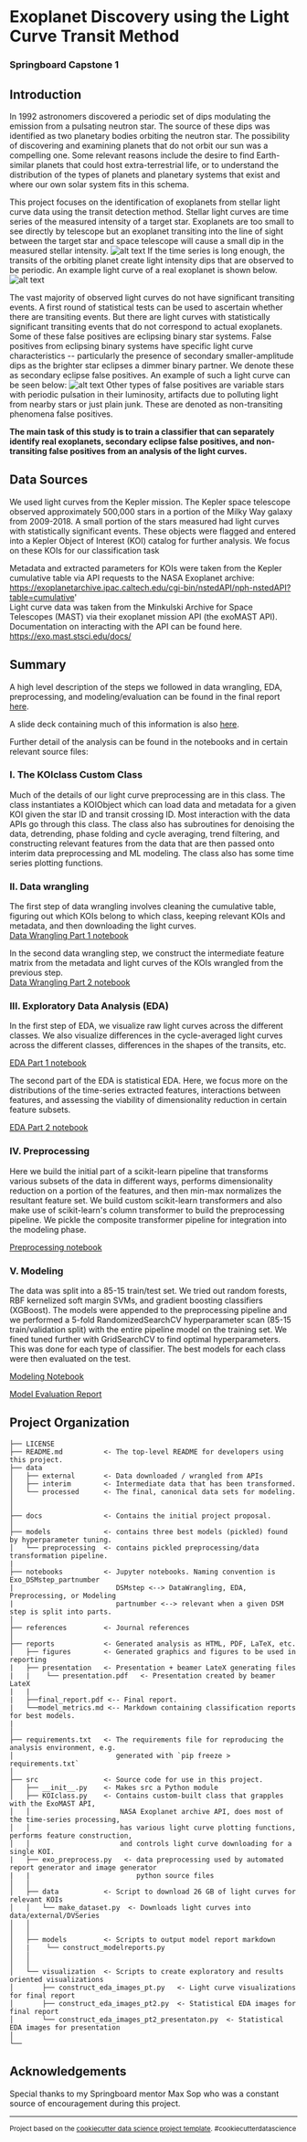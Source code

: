 Exoplanet Discovery using the Light Curve Transit Method
==============================
### Springboard Capstone 1

Introduction
------------
In 1992 astronomers discovered a periodic set of dips modulating the emission from a pulsating neutron star. The source of these dips was identified as two planetary bodies orbiting the neutron star. The possibility of discovering and examining planets that do not orbit our sun was a compelling one. Some relevant reasons include the desire to find Earth-similar planets that could host extra-terrestrial life, or to understand the distribution of the types of planets and planetary systems that exist and where our own solar system fits in this schema.

This project focuses on the identification of exoplanets from stellar light curve data using the transit detection method. Stellar light curves are time series of the measured intensity of a target star. Exoplanets are too small to see directly by telescope but an exoplanet transiting into the line of sight between the target star and space telescope will cause a small dip in the measured stellar intensity. 
![alt text](reports/figures/transit_illustration.jpg?v=4&s=200)
If the time series is long enough, the transits of the orbiting planet create light intensity dips that are observed to be periodic. An example light curve of a real exoplanet is shown below. 
![alt text](reports/figures/exo_multiple_transit.jpg?v=4&s=200)

The vast majority of observed light curves do not have significant transiting events. A first round of statistical tests can be used to ascertain whether there are transiting events. But there are light curves with statistically significant transiting events that do not correspond to actual exoplanets. Some of these false positives are eclipsing binary star systems. False positives from eclipsing binary systems have specific light curve characteristics -- particularly the presence of secondary smaller-amplitude dips as the brighter star eclipses a dimmer binary partner. We denote these as secondary eclipse false positives. An example of such a light curve can be seen below:
![alt text](reports/figures/algol-curve.png?v=4&s=200)
Other types of false positives are variable stars with periodic pulsation in their luminosity, artifacts due to polluting light from nearby stars or just plain junk. These are denoted as non-transiting phenomena false positives. <br>

**The main task of this study is to train a classifier that can separately identify real exoplanets, secondary eclipse false positives, and non-transiting false positives from an analysis of the light curves.** <br>

Data Sources 
------------
We used light curves from the Kepler mission. The Kepler space telescope observed approximately 500,000 stars in a portion of the Milky Way galaxy from 2009-2018. A small portion of the stars measured had light curves with statistically significant events. These objects were flagged and entered into a Kepler Object of Interest (KOI) catalog for further analysis. We focus on these KOIs for our classification task

Metadata and extracted parameters for KOIs were taken from the Kepler cumulative table via API requests to the NASA Exoplanet archive: <br>
https://exoplanetarchive.ipac.caltech.edu/cgi-bin/nstedAPI/nph-nstedAPI?table=cumulative' <br>
Light curve data was taken from the Minkulski Archive for Space Telescopes (MAST) via their exoplanet mission API (the exoMAST API). Documentation on interacting with the API can be found here. <br>
https://exo.mast.stsci.edu/docs/ <br>

Summary 
------------
A high level description of the steps we followed in data wrangling, EDA, preprocessing, and modeling/evaluation can be found in the final report [here](https://github.com/admveen/Exoplanet/blob/master/reports/final_report.pdf).

A slide deck containing much of this information is also [here](https://github.com/admveen/Exoplanet/blob/master/reports/presentation/presentation.pdf).

Further detail of the analysis can be found in the notebooks and in certain relevant source files:
### I. The KOIclass Custom Class  
Much of the details of our light curve preprocessing are in this class. The class instantiates a KOIObject which can load data and metadata for a given KOI given the star ID and transit crossing ID. Most interaction with the data APIs go through this class. The class also has subroutines for denoising the data, detrending, phase folding and cycle averaging, trend filtering, and constructing relevant features from the data that are then passed onto interim data preprocessing and ML modeling. The class also has some time series plotting functions.
### II. Data wrangling 
The first step of data wrangling involves cleaning the cumulative table, figuring out which KOIs belong to which class, keeping relevant KOIs and metadata, and then downloading the light curves. <br>
[Data Wrangling Part 1 notebook](https://github.com/admveen/Exoplanet/blob/master/notebooks/Exo_DataWrangling_Part1.ipynb)

In the second data wrangling step, we construct the intermediate feature matrix from the metadata and light curves of the KOIs wrangled from the previous step. <br>
[Data Wrangling Part 2 notebook](https://github.com/admveen/Exoplanet/blob/master/notebooks/Exo_DataWrangling_Part2.ipynb)
### III. Exploratory Data Analysis (EDA)
In the first step of EDA, we visualize raw light curves across the different classes.  We also visualize differences in the cycle-averaged light curves across the different classes, differences in the shapes of the transits, etc.

[EDA Part 1 notebook](https://github.com/admveen/Exoplanet/blob/master/notebooks/Exo_EDA_Part1.ipynb)

The second part of the EDA is statistical EDA. Here, we focus more on the distributions of the time-series extracted features, interactions between features, and assessing the viability of dimensionality reduction in certain feature subsets.

[EDA Part 2 notebook](https://github.com/admveen/Exoplanet/blob/master/notebooks/EXO_EDA_Part2.ipynb)

### IV. Preprocessing
Here we build the initial part of a scikit-learn pipeline that transforms various subsets of the data in different ways, performs dimensionality reduction on a portion of the features, and then min-max normalizes the resultant feature set. We build custom scikit-learn transformers and also make use of scikit-learn's column transformer to build the preprocessing pipeline. We pickle the composite transformer pipeline for integration into the modeling phase.

[Preprocessing notebook](https://github.com/admveen/Exoplanet/blob/master/notebooks/Exo_Preprocessing.ipynb)

### V. Modeling
The data was split into a 85-15 train/test set. We tried out random forests, RBF kernelized soft margin SVMs, and gradient boosting classifiers (XGBoost). The models were appended to the preprocessing pipeline and we performed a 5-fold RandomizedSearchCV hyperparameter scan (85-15 train/validation split) with the entire pipeline model on the training set. We fined tuned further with GridSearchCV to find optimal hyperparameters. This was done for each type of classifier. The best models for each class were then evaluated on the test. 

[Modeling Notebook](https://github.com/admveen/Exoplanet/blob/master/notebooks/Exo_Modeling.ipynb)

[Model Evaluation Report](https://github.com/admveen/Exoplanet/blob/master/reports/model_metrics.md)

Project Organization
------------

    ├── LICENSE
    ├── README.md          <- The top-level README for developers using this project.
    ├── data
    │   ├── external       <- Data downloaded / wrangled from APIs
    │   ├── interim        <- Intermediate data that has been transformed.
    │   └── processed      <- The final, canonical data sets for modeling.
    │   
    │
    ├── docs               <- Contains the initial project proposal.
    │
    ├── models             <- contains three best models (pickled) found by hyperparameter tuning.
    │   └── preprocessing  <- contains pickled preprocessing/data transformation pipeline.
    |
    ├── notebooks          <- Jupyter notebooks. Naming convention is Exo_DSMstep_partnumber
    |                         DSMstep <--> DataWrangling, EDA, Preprocessing, or Modeling
    |                         partnumber <--> relevant when a given DSM step is split into parts.
    │                         
    ├── references         <- Journal references
    │
    ├── reports            <- Generated analysis as HTML, PDF, LaTeX, etc.
    │   ├── figures        <- Generated graphics and figures to be used in reporting
    |   ├── presentation   <- Presentation + beamer LateX generating files
    |   |    └── presentation.pdf   <- Presentation created by beamer LateX
    |   |
    |   ├──final_report.pdf <-- Final report. 
    |   └──model_metrics.md <-- Markdown containing classification reports for best models. 
    |
    │
    ├── requirements.txt   <- The requirements file for reproducing the analysis environment, e.g.
    │                         generated with `pip freeze > requirements.txt`
    │
    ├── src                <- Source code for use in this project.
    │   ├── __init__.py    <- Makes src a Python module
    │   ├── KOIclass.py    <- Contains custom-built class that grapples with the ExoMAST API,
    │   │                      NASA Exoplanet archive API, does most of the time-series processing,
    │   │                      has various light curve plotting functions, performs feature construction,
    │   │                      and controls light curve downloading for a single KOI.
    |   ├── exo_preprocess.py   <- data preprocessing used by automated report generator and image generator
    |   |                          python source files
    │   │
    │   ├── data           <- Script to download 26 GB of light curves for relevant KOIs
    │   │   └── make_dataset.py  <- Downloads light curves into data/external/DVSeries
    │   │
    │   │
    │   ├── models         <- Scripts to output model report markdown
    │   |    └── construct_modelreports.py
    │   │   
    │   │
    │   └── visualization  <- Scripts to create exploratory and results oriented visualizations
    │       ├── construct_eda_images_pt.py   <- Light curve visualizations for final report
    │       ├── construct_eda_images_pt2.py  <- Statistical EDA images for final report
    │       └── construct_eda_images_pt2_presentaton.py  <- Statistical EDA images for presentation
    │
    └── 

Acknowledgements
------------
Special thanks to my Springboard mentor Max Sop who was a constant source of encouragement during this project.

--------

<p><small>Project based on the <a target="_blank" href="https://drivendata.github.io/cookiecutter-data-science/">cookiecutter data science project template</a>. #cookiecutterdatascience</small></p>
